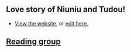 ## Love story of Niuniu and Tudou!

- [View the website](https://niupalovetudou.github.io/), or [edit here.](https://github.com/niupalovetudou/niupalovetudou.github.io/blob/master/index.md)

## [Reading group](https://github.com/niupalovetudou/niupalovetudou.github.io/blob/master/group.md)
